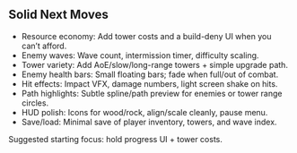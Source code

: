 ## Solid Next Moves

- Resource economy: Add tower costs and a build-deny UI when you can’t afford.
- Enemy waves: Wave count, intermission timer, difficulty scaling.
- Tower variety: Add AoE/slow/long-range towers + simple upgrade path.
- Enemy health bars: Small floating bars; fade when full/out of combat.
- Hit effects: Impact VFX, damage numbers, light screen shake on hits.
- Path highlights: Subtle spline/path preview for enemies or tower range circles.
- HUD polish: Icons for wood/rock, align/scale cleanly, pause menu.
- Save/load: Minimal save of player inventory, towers, and wave index.

Suggested starting focus: hold progress UI + tower costs.

